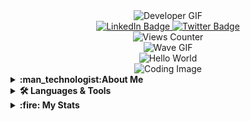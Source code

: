 <div id="header" align="center">
  <img src="https://media.giphy.com/media/s1x9tuT50eLJs8ZxPf/giphy.gif" width="140" alt="Developer GIF"/>
    <div id="badges">
      <a href="https://www.linkedin.com/in/shlomisimantov/" alt="LinkedIn URL">
        <img src="https://img.shields.io/badge/LinkedIn-blue?style=for-the-badge&logo=linkedin&logoColor=white" alt="LinkedIn Badge"/>
      </a>
      <a href="https://twitter.com/Shlomi_ST" alt="Twitter URL">
        <img src="https://img.shields.io/badge/Twitter-blue?style=for-the-badge&logo=twitter&logoColor=white" alt="Twitter Badge"/>
      </a>
      <br>
      <img src="https://komarev.com/ghpvc/?username=ShlomiSimanTov&style=flat-square&color=blue" alt="Views Counter"/>
      <br>
<!--       <img src="https://img.shields.io/github/followers/ShlomiSimanTov?style=social" alt="Followers"/>
      <br> -->
      <img src="https://media.giphy.com/media/hvRJCLFzcasrR4ia7z/giphy.gif" width="30px" alt="Wave GIF"/>
      <br>
      <img src="https://media.giphy.com/media/Qo2dupDib32rkTY4hX/giphy.gif" width="20%" alt="Hello World"/>
    </div>
</div>
<div align="center">
  <img src="https://media.giphy.com/media/dWesBcTLavkZuG35MI/giphy.gif" width="550" height="300" alt="Coding Image"/>
</div>


<details>
  <summary><b>:man_technologist:About Me</b></summary><br/>
<p>
  <img src="https://media.giphy.com/media/BoUKRWRO5WHKjEE6Rk/giphy.gif" align='right' width="150px" alt="Wazzup Img"/>
</p>
  
- :telescope: Full Stack Developer at Airsoft LTD.

- :seedling: Studying at 'HackerU' Collage.
  
- :zap: Exploring Blockchain Content & Crypto Analysis.
  
- :mailbox: How to reach me: [![Linkedin Badge](https://img.shields.io/badge/-Shlomi-blue?style=flat&logo=Linkedin&logoColor=white)](https://www.linkedin.com/in/shlomisimantov/)
  
</details>

<details>
  <summary><b>🛠️ Languages & Tools</b></summary><br/>
    <div>
      <img src="https://github.com/devicons/devicon/blob/master/icons/wordpress/wordpress-plain.svg" title="Wordpress" alt="Wordpress" width="40" height="40"/>&nbsp;
      <img src="https://github.com/devicons/devicon/blob/master/icons/php/php-plain.svg" title="PHP" alt="PHP" width="40" height="40"/>&nbsp;
      <img src="https://github.com/devicons/devicon/blob/master/icons/redux/redux-original.svg" title="Redux" alt="Redux" width="40" height="40"/>&nbsp;
      <img src="https://github.com/devicons/devicon/blob/master/icons/react/react-original.svg" title="React" alt="React" width="40" height="40"/>&nbsp;
      <img src="https://github.com/devicons/devicon/blob/master/icons/angularjs/angularjs-original.svg" title="Angular" alt="Angular" width="40" height="40"/>&nbsp;
      <img src="https://github.com/devicons/devicon/blob/master/icons/firebase/firebase-plain.svg" title="Firebase" alt="Firebase" width="40" height="40"/>&nbsp;
      <img src="https://github.com/devicons/devicon/blob/master/icons/express/express-original.svg" title="Express" alt="Express" width="40" height="40"/>&nbsp;
      <img src="https://github.com/devicons/devicon/blob/master/icons/nodejs/nodejs-original.svg" title="NodeJS" alt="NodeJS" width="40" height="40"/>&nbsp;
      <img src="https://github.com/devicons/devicon/blob/master/icons/mongodb/mongodb-original.svg" title="Mongo" alt="Mongo" width="40" height="40"/>&nbsp;
      <img src="https://github.com/devicons/devicon/blob/master/icons/mysql/mysql-original.svg" title="MySQL"  alt="MySQL" width="40" height="40"/>&nbsp;
      <img src="https://github.com/devicons/devicon/blob/master/icons/javascript/javascript-original.svg" title="JavaScript" alt="JavaScript" width="40" height="40"/>&nbsp;
      <img src="https://github.com/devicons/devicon/blob/master/icons/git/git-original.svg" title="Git" **alt="Git" width="40" height="40"/>
      <img src="https://github.com/devicons/devicon/blob/master/icons/github/github-original.svg" title="Github" **alt="Github" width="40" height="40"/>
      <img src="https://github.com/devicons/devicon/blob/master/icons/jquery/jquery-original.svg" title="JQuery" alt="JQuery" width="40" height="40"/>&nbsp;
      <img src="https://github.com/devicons/devicon/blob/master/icons/bootstrap/bootstrap-original.svg" title="Bootstrap" alt="Bootstrap" width="40" height="40"/>&nbsp;
      <img src="https://github.com/devicons/devicon/blob/master/icons/sass/sass-original.svg" title="SASS" alt="SASS " width="40" height="40"/>&nbsp;
      <img src="https://github.com/devicons/devicon/blob/master/icons/css3/css3-original.svg"  title="CSS3" alt="CSS" width="40" height="40"/>&nbsp;
      <img src="https://github.com/devicons/devicon/blob/master/icons/html5/html5-original.svg" title="HTML5" alt="HTML" width="40" height="40"/>&nbsp;
      <img src="https://github.com/devicons/devicon/blob/master/icons/vscode/vscode-original.svg" title="VSCode" alt="VSCode" width="40" height="40"/>&nbsp;
    </div>
</details>

<details>
  <summary><b>:fire: My Stats</b></summary><br/>
  
[![GitHub Streak](http://github-readme-streak-stats.herokuapp.com?user=ShlomiSimanTov&theme=dark&background=000000)](https://github.com/ShlomiSimanTov)
  
[![Top Langs](https://github-readme-stats.vercel.app/api/top-langs/?username=ShlomiSimanTov&layout=compact&theme=vision-friendly-dark)](https://github.com/ShlomiSimanTov?tab=repositories)
  
</details>


